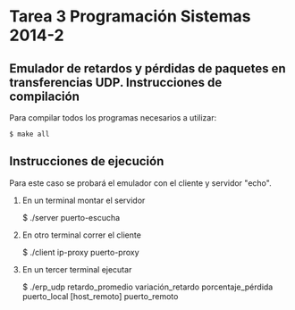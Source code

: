 Tarea 3 Programación Sistemas 2014-2
================================
Emulador de retardos y pérdidas de paquetes en transferencias UDP.
Instrucciones de compilación
--
 Para compilar todos los programas necesarios a utilizar:

    $ make all

Instrucciones de ejecución
-
 Para este caso se probará el emulador con el cliente y servidor "echo".
 
1. En un terminal montar el servidor 

    $ ./server puerto-escucha

2. En otro terminal correr el cliente

    $ ./client ip-proxy puerto-proxy

3. En un tercer terminal ejecutar

   $ ./erp_udp retardo_promedio variación_retardo porcentaje_pérdida puerto_local [host_remoto] puerto_remoto 

